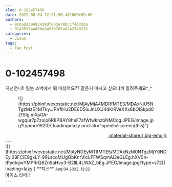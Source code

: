 ```yaml
---
slug: 0-102457498
date: 2022-08-04 12:21:58.401000+09:00
authors:
  - 0cbad239492438dfeb3e78bc1f4633da
  - 01435f74a49ba8a519705ad242348232
categories:
  - Jisun
tags:
  - Fan Post
---
```


# 0-102457498

<div class="post-container" markdown="1">
<div class="content-container md-sidebar__scrollwrap" markdown="1">

지선언니!! 일본 스벅에서 뭐 마셨어요?? 같은거 마시고 싶으니까 알려주세요^_^
<figure markdown="1">
![](https://phinf.wevpstatic.net/MjAyMjA4MDRfMTE3/MDAxNjU5NTgzMzE4MTky.JPVflHJ2DE6D5IuJnUXJ4dKlRVeXXx8bOISkpd0ZfSIg.mXaGA-wgqur7p7zoip6R8PBAY8heF7afWtwkhzbNMCcg.JPEG/image.jpg?type=e1920){ loading=lazy onclick="openFullscreen(this)"}
</figure>


</div>
</div>

<div style="text-align: right;" markdown="1">
<a href="https://weverse.io/fromis9/fanpost/0-102457498" style="text-align: right;">:material-share:{.big-emoji}</a>
</div>
---

<div class="comments-container md-sidebar__scrollwrap" markdown="1">
<div class="comment" markdown="1">
<div class='id-container' markdown="1">
![](https://phinf.wevpstatic.net/MjAyNDEyMTlfMTE5/MDAxNzM0NTgzMjY0NDEy.08FClE9gxLY-99LscoMUgQbKnrVicLFFWSqmAi3eGLEg.hXV0n-tPyoIqjwYMPRrQ8Zn9aHvy3-B2llL4LWAZ_bEg.JPEG/image.jpg?type=s72){ loading=lazy }
**<span class="artist">지선</span>** <small>Aug 04 2022, 12:22</small><br>
</div>
<div class='comment-body' markdown="1">
아이스 라떼!! 
</div>
</div>
</div>
---
